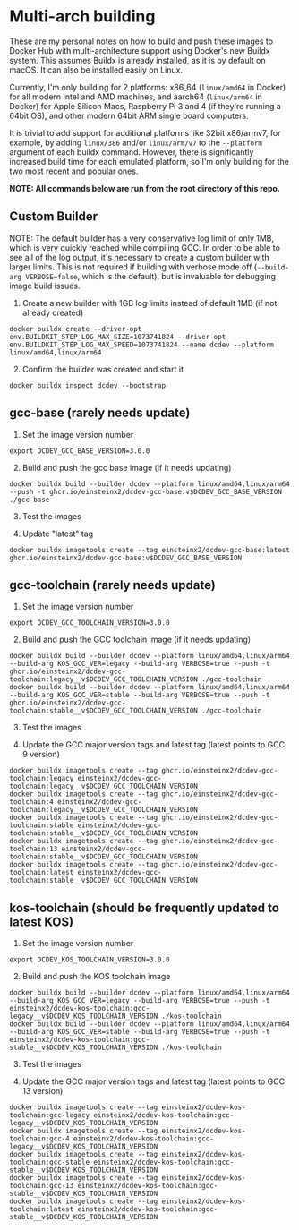 # Multi-arch building

These are my personal notes on how to build and push these images to Docker Hub with multi-architecture support using Docker's new Buildx system. This assumes Buildx is already installed, as it is by default on macOS. It can also be installed easily on Linux. 

Currently, I'm only building for 2 platforms: x86_64 (`linux/amd64` in Docker) for all modern Intel and AMD machines, and aarch64 (`linux/arm64` in Docker) for Apple Silicon Macs, Raspberry Pi 3 and 4 (if they're running a 64bit OS), and other modern 64bit ARM single board computers. 

It is trivial to add support for additional platforms like 32bit x86/armv7, for example, by adding `linux/386` and/or `linux/arm/v7` to the `--platform` argument of each buildx command. However, there is significantly increased build time for each emulated platform, so I'm only building for the two most recent and popular ones.

**NOTE: All commands below are run from the root directory of this repo.**


## Custom Builder

NOTE: The default builder has a very conservative log limit of only 1MB, which is very quickly reached while compiling GCC. In order to be able to see all of the log output, it's necessary to create a custom builder with larger limits. This is not required if building with verbose mode off (`--build-arg VERBOSE=false`, which is the default), but is invaluable for debugging image build issues.

1. Create a new builder with 1GB log limits instead of default 1MB (if not already created)  
```
docker buildx create --driver-opt env.BUILDKIT_STEP_LOG_MAX_SIZE=1073741824 --driver-opt env.BUILDKIT_STEP_LOG_MAX_SPEED=1073741824 --name dcdev --platform linux/amd64,linux/arm64
```

2. Confirm the builder was created and start it  
```
docker buildx inspect dcdev --bootstrap
```

## gcc-base (rarely needs update)

1. Set the image version number  
```
export DCDEV_GCC_BASE_VERSION=3.0.0
```

2. Build and push the gcc base image (if it needs updating)  
```
docker buildx build --builder dcdev --platform linux/amd64,linux/arm64 --push -t ghcr.io/einsteinx2/dcdev-gcc-base:v$DCDEV_GCC_BASE_VERSION ./gcc-base
```

3. Test the images

4. Update "latest" tag  
```
docker buildx imagetools create --tag einsteinx2/dcdev-gcc-base:latest ghcr.io/einsteinx2/dcdev-gcc-base:v$DCDEV_GCC_BASE_VERSION
```

## gcc-toolchain (rarely needs update)

1. Set the image version number  
```
export DCDEV_GCC_TOOLCHAIN_VERSION=3.0.0
```

2. Build and push the GCC toolchain image (if it needs updating)  
```
docker buildx build --builder dcdev --platform linux/amd64,linux/arm64 --build-arg KOS_GCC_VER=legacy --build-arg VERBOSE=true --push -t ghcr.io/einsteinx2/dcdev-gcc-toolchain:legacy__v$DCDEV_GCC_TOOLCHAIN_VERSION ./gcc-toolchain
docker buildx build --builder dcdev --platform linux/amd64,linux/arm64 --build-arg KOS_GCC_VER=stable --build-arg VERBOSE=true --push -t ghcr.io/einsteinx2/dcdev-gcc-toolchain:stable__v$DCDEV_GCC_TOOLCHAIN_VERSION ./gcc-toolchain
```

3. Test the images

4. Update the GCC major version tags and latest tag (latest points to GCC 9 version)
```
docker buildx imagetools create --tag ghcr.io/einsteinx2/dcdev-gcc-toolchain:legacy einsteinx2/dcdev-gcc-toolchain:legacy__v$DCDEV_GCC_TOOLCHAIN_VERSION
docker buildx imagetools create --tag ghcr.io/einsteinx2/dcdev-gcc-toolchain:4 einsteinx2/dcdev-gcc-toolchain:legacy__v$DCDEV_GCC_TOOLCHAIN_VERSION
docker buildx imagetools create --tag ghcr.io/einsteinx2/dcdev-gcc-toolchain:stable einsteinx2/dcdev-gcc-toolchain:stable__v$DCDEV_GCC_TOOLCHAIN_VERSION
docker buildx imagetools create --tag ghcr.io/einsteinx2/dcdev-gcc-toolchain:13 einsteinx2/dcdev-gcc-toolchain:stable__v$DCDEV_GCC_TOOLCHAIN_VERSION
docker buildx imagetools create --tag ghcr.io/einsteinx2/dcdev-gcc-toolchain:latest einsteinx2/dcdev-gcc-toolchain:stable__v$DCDEV_GCC_TOOLCHAIN_VERSION
```

## kos-toolchain (should be frequently updated to latest KOS)

1. Set the image version number  
```
export DCDEV_KOS_TOOLCHAIN_VERSION=3.0.0
```

2. Build and push the KOS toolchain image  
```
docker buildx build --builder dcdev --platform linux/amd64,linux/arm64 --build-arg KOS_GCC_VER=legacy --build-arg VERBOSE=true --push -t einsteinx2/dcdev-kos-toolchain:gcc-legacy__v$DCDEV_KOS_TOOLCHAIN_VERSION ./kos-toolchain
docker buildx build --builder dcdev --platform linux/amd64,linux/arm64 --build-arg KOS_GCC_VER=stable --build-arg VERBOSE=true --push -t einsteinx2/dcdev-kos-toolchain:gcc-stable__v$DCDEV_KOS_TOOLCHAIN_VERSION ./kos-toolchain
```

3. Test the images

4. Update the GCC major version tags and latest tag (latest points to GCC 13 version)  
```
docker buildx imagetools create --tag einsteinx2/dcdev-kos-toolchain:gcc-legacy einsteinx2/dcdev-kos-toolchain:gcc-legacy__v$DCDEV_KOS_TOOLCHAIN_VERSION
docker buildx imagetools create --tag einsteinx2/dcdev-kos-toolchain:gcc-4 einsteinx2/dcdev-kos-toolchain:gcc-legacy__v$DCDEV_KOS_TOOLCHAIN_VERSION
docker buildx imagetools create --tag einsteinx2/dcdev-kos-toolchain:gcc-stable einsteinx2/dcdev-kos-toolchain:gcc-stable__v$DCDEV_KOS_TOOLCHAIN_VERSION
docker buildx imagetools create --tag einsteinx2/dcdev-kos-toolchain:gcc-13 einsteinx2/dcdev-kos-toolchain:gcc-stable__v$DCDEV_KOS_TOOLCHAIN_VERSION
docker buildx imagetools create --tag einsteinx2/dcdev-kos-toolchain:latest einsteinx2/dcdev-kos-toolchain:gcc-stable__v$DCDEV_KOS_TOOLCHAIN_VERSION
```